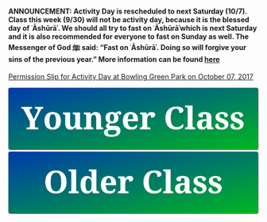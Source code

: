 #### ANNOUNCEMENT: Activity Day is rescheduled to next Saturday (10/7). Class this week (9/30) will not be activity day, because it is the blessed day of ʿĀshūrāʾ. We should all try to fast on ʿĀshūrāʾwhich is next Saturday and it is also recommended for everyone to fast on Sunday as well. The Messenger of God ﷺ said: “Fast on ʿĀshūrāʾ. Doing so will forgive your sins of the previous year.” More information can be found <a href="https://servantsofthebeloved.com/writeups/ashura.html" target="_blank">here</a>

<a href="https://drive.google.com/file/d/0B4I00_1XboXseXNmRENtYS14X0E/view" target="_blank">Permission Slip for Activity Day at Bowling Green Park on October 07, 2017</a>


[![Younger Class](https://raw.githubusercontent.com/isocia/isocia.github.io/master/Younger%20Class.png)](https://isocia.github.io/YoungerClass)
[![Older Class](https://raw.githubusercontent.com/isocia/isocia.github.io/master/Older%20Class.png)](https://isocia.github.io/OlderClass)
